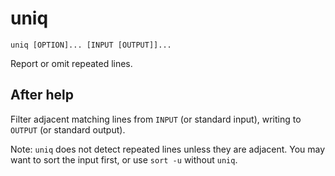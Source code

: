 # uniq

```
uniq [OPTION]... [INPUT [OUTPUT]]...
```

Report or omit repeated lines.

## After help

Filter adjacent matching lines from `INPUT` (or standard input),
writing to `OUTPUT` (or standard output).

Note: `uniq` does not detect repeated lines unless they are adjacent.
You may want to sort the input first, or use `sort -u` without `uniq`.
